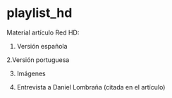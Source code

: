 # playlist_hd

Material artículo Red HD:

1. Versión española

2.Versión portuguesa

3. Imágenes

4. Entrevista a Daniel Lombraña (citada en el artículo)
